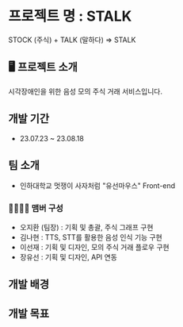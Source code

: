 # 프로젝트 명 : STALK
STOCK (주식) + TALK (말하다) => STALK
## 🖥️ 프로젝트 소개
시각장애인을 위한 음성 모의 주식 거래 서비스입니다.
## 개발 기간
- 23.07.23 ~ 23.08.18
## 팀 소개
- 인하대학교 멋쟁이 사자처럼 "유선마우스" Front-end 
### 👨‍👩‍👧‍👦 맴버 구성
- 오지환 (팀장) : 기획 및 총괄, 주식 그래프 구현
- 김나현 : TTS, STT를 활용한 음성 인식 기능 구현 
- 이선재 : 기획 및 디자인, 모의 주식 거래 플로우 구현
- 장유선 : 기획 및 디자인, API 연동
## 개발 배경
## 개발 목표